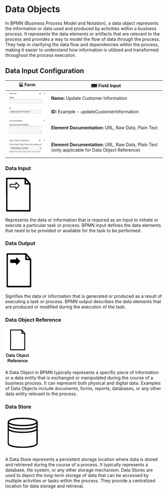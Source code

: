 # Data Objects

In BPMN (Business Process Model and Notation), a data object represents the information or data used and produced by activities within a business process. It represents the data elements or artifacts that are relevant to the process and provides a way to model the flow of data through the process.
They help in clarifying the data flow and dependencies within the process, making it easier to understand how information is utilized and transformed throughout the process execution.

## Data Input Configuration

| 💻 Form | ⌨ Field Input  | 
| --- | --- | 
|![name_field](images/name_field.png) | **Name:** Update Customer Information  |  
|![id_field](images/id_field.png) | **ID:** Example - updateCustomerInformation    | 
|![name_field](images/documentation_field.png) | **Element Documentation:** URL, Raw Data, Plain Text | 
|![name_field](images/data_object_properties.png) | **Element Documentation:** URL, Raw Data, Plain Text (only applicable for Data Object Reference) | 

### Data Input

![data_input](images/data_input.png) 

Represents the data or information that is required as an input to initiate or execute a particular task or process. BPMN input defines the data elements that need to be provided or available for the task to be performed.

### Data Output

![data_output](images/data_output.png)

Signifies the data or information that is generated or produced as a result of executing a task or process. BPMN output describes the data elements that are produced or modified during the execution of the task. 

### Data Object Reference

![data_object_reference](images/data_object_reference.png)

A Data Object in BPMN typically represents a specific piece of information or a data entity that is exchanged or manipulated during the course of a business process. It can represent both physical and digital data. Examples of Data Objects include documents, forms, reports, databases, or any other data entity relevant to the process. 

### Data Store

![data_store](images/data_store.png) 

A Data Store represents a persistent storage location where data is stored and retrieved during the course of a process. It typically represents a database, file system, or any other storage mechanism. Data Stores are used to depict the long-term storage of data that can be accessed by multiple activities or tasks within the process. They provide a centralized location for data storage and retrieval.


